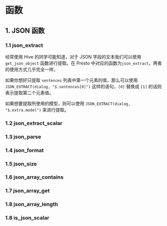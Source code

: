 # 函数

<show-structure depth="2"/>

## 1. JSON 函数

### 1.1 json_extract

经常使用 Hive 的同学可能知道，对于 JSON 字段的文本我们可以使用 `get_json_object` 函数进行提取。在 Presto 中对应的函数为`json_extract`，两者的使用方式几乎完全一样。

<tabs>
<tab title="示例SQL">
<code-block lang="sql">
<![CDATA[
SELECT 
    JSON_EXTRACT(dialog, "$.sentences") AS json_text
FROM mydb.test
]]>
</code-block>
</tab>
<tab title="样例数据">
<code-block lang="json">
<![CDATA[
// dialog 字段的样本数据
{   
    "date": "2023-01-01",
    "sentences": [
        {"index": 1, "role": "user", "text": "你好"},
        {"index": 2, "role": "robot", "text": "你好啊"},
    ],
    "extra": {"model": "gpt4", "isVip": "true"}
}
]]>
</code-block>
</tab>
<tab title="输出结果">
<code-block lang="python">
<![CDATA[
[
    {"index": 1, "role": "user", "text": "你好"},
    {"index": 2, "role": "robot", "text": "你好啊"},
]
]]>
</code-block>
</tab>
</tabs>

如果你想好只提取 `sentences` 列表中第一个元素的值，那么可以使用 `JSON_EXTRACT(dialog, "$.sentences[0]")` 这样的语句，`[0]` 替换成 `[1]` 的话则表示提取第二个元素值。

如果想要提取所使用的模型，则可以使用 `JSON_EXTRACT(dialog, "$.extra.model")` 来进行提取。



### 1.2 json_extract_scalar

### 1.3 json_parse

### 1.4 json_format

### 1.5 json_size

### 1.6 json_array_contains

### 1.7 json_array_get

### 1.8 json_array_length

### 1.8 is_json_scalar




